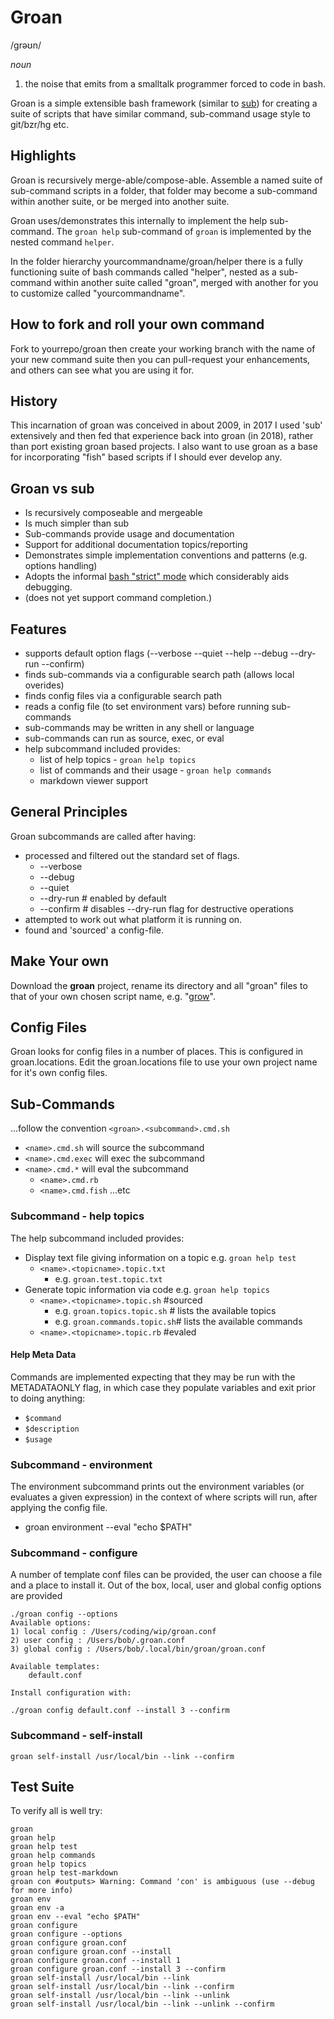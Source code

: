 # Groan

/ɡrəʊn/

_noun_
	
1. the noise that emits from a smalltalk programmer forced to code in bash. 

Groan is a simple extensible bash framework (similar to [sub](https://github.com/basecamp/sub))
for creating a suite of scripts that have similar command, sub-command usage style to git/bzr/hg etc. 

## Highlights

Groan is recursively merge-able/compose-able. Assemble a named suite of sub-command scripts in a folder, 
that folder may become a sub-command within another suite, or be merged into another suite.

Groan uses/demonstrates this internally to implement the help sub-command. 
The `groan help` sub-command of `groan` is implemented by the nested command `helper`. 

In the folder hierarchy yourcommandname/groan/helper there is a fully functioning suite of 
bash commands called "helper", nested as a sub-command within another suite called "groan", 
merged with another for you to customize called "yourcommandname". 

## How to fork and roll your own command

Fork to yourrepo/groan then create your working branch with the name of your new command suite
then you can pull-request your enhancements, and others can see what you are using it for.

## History

This incarnation of groan was conceived in about 2009, in 2017 I used 'sub' extensively 
and then fed that experience back into groan (in 2018), rather than port existing groan
based projects. I also want to use groan as a base for incorporating "fish" based scripts
if I should ever develop any.

## Groan vs sub

* Is recursively composeable and mergeable
* Is much simpler than sub
* Sub-commands provide usage and documentation
* Support for additional documentation topics/reporting
* Demonstrates simple implementation conventions and patterns (e.g. options handling)
* Adopts the informal [bash "strict" mode](http://redsymbol.net/articles/unofficial-bash-strict-mode/) which considerably aids debugging.
* (does not yet support command completion.)

## Features

* supports default option flags (--verbose --quiet --help --debug --dry-run --confirm)
* finds sub-commands via a configurable search path (allows local overides)
* finds config files via a configurable search path
* reads a config file (to set environment vars) before running sub-commands
* sub-commands may be written in any shell or language
* sub-commands can run as source, exec, or eval
* help subcommand included provides:
	* list of help topics - `groan help topics`
	* list of commands and their usage - `groan help commands`
	* markdown viewer support
	
## General Principles

Groan subcommands are called after having:

* processed and filtered out the standard set of flags.
	* --verbose
	* --debug
	* --quiet
	* --dry-run  # enabled by default
	* --confirm  # disables --dry-run flag for destructive operations
* attempted to work out what platform it is running on. 
* found and 'sourced' a config-file.

## Make Your own

Download the __groan__ project, rename its directory and all "groan" files to that of your own chosen script name, e.g. "[grow](https://launchpad.net/grow)". 

## Config Files

Groan looks for config files in a number of places. This is configured in groan.locations. Edit the groan.locations file to use your own project name for it's own config files.

## Sub-Commands

...follow the convention `<groan>.<subcommand>.cmd.sh`

* `<name>.cmd.sh` will source the subcommand
* `<name>.cmd.exec` will exec the subcommand
* `<name>.cmd.*` will eval the subcommand
	* `<name>.cmd.rb`
	* `<name>.cmd.fish` ...etc

### Subcommand - help topics

The help subcommand included provides:

* Display text file giving information on a topic e.g. `groan help test`
	* `<name>.<topicname>.topic.txt`
		* e.g. `groan.test.topic.txt`    
* Generate topic information via code e.g. `groan help topics`
	* `<name>.<topicname>.topic.sh` #sourced
		* e.g. `groan.topics.topic.sh` # lists the available topics
		* e.g. `groan.commands.topic.sh`# lists the available commands
	* `<name>.<topicname>.topic.rb` #evaled

#### Help Meta Data

Commands are implemented expecting that they may be run with the METADATAONLY flag, in which case they populate variables and exit prior to doing anything:

* `$command`
* `$description`
* `$usage`

### Subcommand - environment

The environment subcommand prints out the environment variables (or evaluates a given expression) in the context of where scripts will run, after applying the config file.

* groan environment --eval "echo $PATH"

### Subcommand - configure

A number of template conf files can be provided, the user can choose a file and a place to install it. Out of the box, local, user and global config options are provided

    ./groan config --options
    Available options:
    1) local config : /Users/coding/wip/groan.conf
    2) user config : /Users/bob/.groan.conf
    3) global config : /Users/bob/.local/bin/groan/groan.conf
       
    Available templates:
        default.conf
        
    Install configuration with:
    
    ./groan config default.conf --install 3 --confirm 
        
### Subcommand - self-install

    groan self-install /usr/local/bin --link --confirm

## Test Suite

To verify all is well try:

    groan
    groan help
    groan help test
    groan help commands
    groan help topics
    groan help test-markdown
    groan con #outputs> Warning: Command 'con' is ambiguous (use --debug for more info)
    groan env
    groan env -a
    groan env --eval "echo $PATH"
    groan configure
    groan configure --options
    groan configure groan.conf
    groan configure groan.conf --install
    groan configure groan.conf --install 1
    groan configure groan.conf --install 3 --confirm
    groan self-install /usr/local/bin --link 
    groan self-install /usr/local/bin --link --confirm
    groan self-install /usr/local/bin --link --unlink 
    groan self-install /usr/local/bin --link --unlink --confirm
    
    
